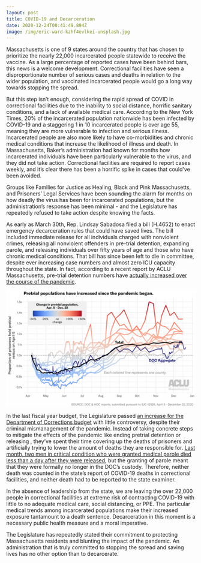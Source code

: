 ```yaml
---
layout: post
title: COVID-19 and Decarceration
date: 2020-12-24T00:41:49.894Z
image: /img/eric-ward-kzhf4evlkei-unsplash.jpg
---
```

Massachusetts is one of 9 states around the country that has chosen to prioritize the nearly 22,000 incarcerated people statewide to receive the vaccine. As a large percentage of reported cases have been behind bars, this news is a welcome development. Correctional facilities have seen a disproportionate number of serious cases and deaths in relation to the wider population, and vaccinated incarcerated people would go a long way towards stopping the spread.

But this step isn’t enough, considering the rapid spread of COVID in correctional facilities due to the inability to social distance, horrific sanitary conditions, and a lack of available medical care. According to the New York Times, 20% of the incarcerated population nationwide has been infected by COVID-19 and a staggering 1 in 10 incarcerated people is over age 55, meaning they are more vulnerable to infection and serious illness. Incarcerated people are also more likely to have co-morbidities and chronic medical conditions that increase the likelihood of illness and death. In Massachusetts, Baker’s administration had known for months how incarcerated individuals have been particularly vulnerable to the virus, and they did not take action. Correctional facilities are required to report cases weekly, and it’s clear there has been a horrific spike in cases that could’ve been avoided.

Groups like Families for Justice as Healing, Black and Pink Massachusetts, and Prisoners’ Legal Services have been sounding the alarm for months on how deadly the virus has been for incarcerated populations, but the administration’s response has been minimal - and the Legislature has repeatedly refused to take action despite knowing the facts.

As early as March 30th, Rep. Lindsay Sabadosa filed a bill (H.4652) to enact emergency decarceration rules that could have saved lives. The bill included immediate release for all individuals charged with nonviolent crimes, releasing all nonviolent offenders in pre-trial detention, expanding parole, and releasing individuals over fifty years of age and those who have chronic medical conditions. That bill has since been left to die in committee, despite ever increasing case numbers and almost zero ICU capacity throughout the state. In fact, according to a recent report by ACLU Massachusetts, pre-trial detention numbers have [actually increased over the course of the pandemic](https://data.aclum.org/2020/12/22/data-show-covid-19-out-of-control-across-massachusetts-prisons-and-jails/).

![](/img/pretrial_pop_labeled-1-1024x629.png "Source: ACLU Massachusetts")



In the last fiscal year budget, the Legislature passed [an increase for the Department of Corrections budget](https://framinghamsource.com/index.php/2020/12/11/gov-baker-signs-fiscal-year-2021-budget-and-proposes-additional-107-4-resources-for-small-businesses-education-police-oversight/) with little controversy, despite their criminal mismanagement of the pandemic. Instead of taking concrete steps to mitigate the effects of the pandemic like ending pretrial detention or releasing , they’ve spent their time covering up the deaths of prisoners and artificially trying to lower the amount of deaths they are responsible for. [Last month, two men in critical condition who were granted medical parole died less than a day after they were released](https://www.wbur.org/news/2020/11/30/massachusetts-prisoners-coronavirus-medical-parole-deaths), but the granting of parole meant that they were formally no longer in the DOC’s custody. Therefore, neither death was counted in the state’s report of COVID-19 deaths in correctional facilities, and neither death had to be reported to the state examiner.

In the absence of leadership from the state, we are leaving the over 22,000 people in correctional facilities at extreme risk of contracting COVID-19 with little to no adequate medical care, social distancing, or PPE. The particular medical trends among incarcerated populations make their increased exposure tantamount to a death sentence. Decarceration in this moment is a necessary public health measure and a moral imperative.

The Legislature has repeatedly stated their commitment to protecting Massachusetts residents and blunting the impact of the pandemic. An administration that is truly committed to stopping the spread and saving lives has no other option than to decarcerate.